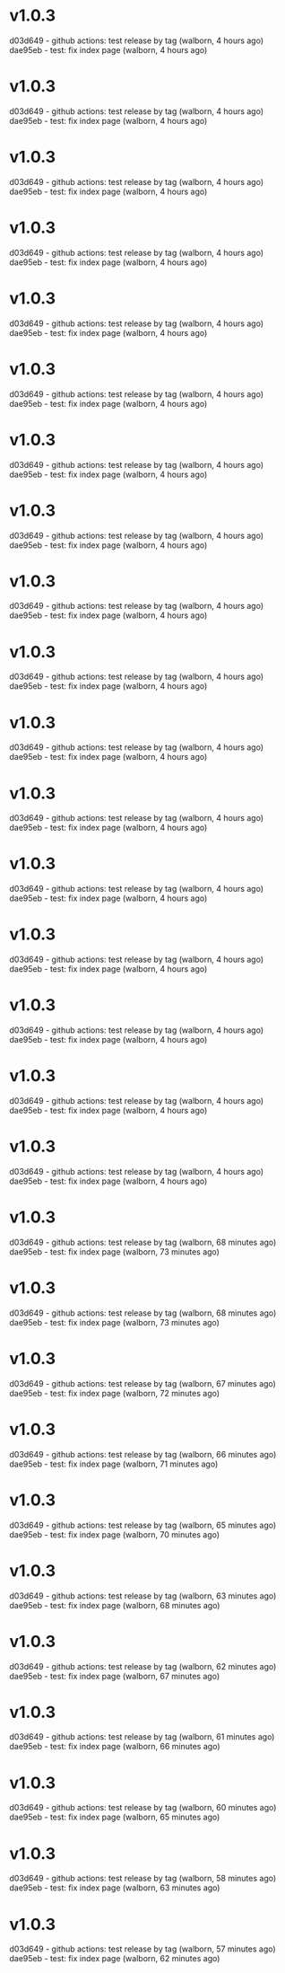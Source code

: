 # v1.0.3
d03d649 - github actions: test release by tag (walborn, 4 hours ago)
 dae95eb - test: fix index page (walborn, 4 hours ago)

# v1.0.3
d03d649 - github actions: test release by tag (walborn, 4 hours ago) dae95eb - test: fix index page (walborn, 4 hours ago)
# v1.0.3
d03d649 - github actions: test release by tag (walborn, 4 hours ago) dae95eb - test: fix index page (walborn, 4 hours ago)
# v1.0.3
d03d649 - github actions: test release by tag (walborn, 4 hours ago) dae95eb - test: fix index page (walborn, 4 hours ago)
# v1.0.3
d03d649 - github actions: test release by tag (walborn, 4 hours ago)
dae95eb - test: fix index page (walborn, 4 hours ago)
# v1.0.3
d03d649 - github actions: test release by tag (walborn, 4 hours ago)
dae95eb - test: fix index page (walborn, 4 hours ago)
# v1.0.3
d03d649 - github actions: test release by tag (walborn, 4 hours ago)
dae95eb - test: fix index page (walborn, 4 hours ago)
# v1.0.3
d03d649 - github actions: test release by tag (walborn, 4 hours ago)
dae95eb - test: fix index page (walborn, 4 hours ago)
# v1.0.3
d03d649 - github actions: test release by tag (walborn, 4 hours ago)
dae95eb - test: fix index page (walborn, 4 hours ago)
# v1.0.3
d03d649 - github actions: test release by tag (walborn, 4 hours ago)
dae95eb - test: fix index page (walborn, 4 hours ago)
# v1.0.3
d03d649 - github actions: test release by tag (walborn, 4 hours ago)
dae95eb - test: fix index page (walborn, 4 hours ago)
# v1.0.3
d03d649 - github actions: test release by tag (walborn, 4 hours ago)
dae95eb - test: fix index page (walborn, 4 hours ago)
# v1.0.3
d03d649 - github actions: test release by tag (walborn, 4 hours ago)
dae95eb - test: fix index page (walborn, 4 hours ago)
# v1.0.3
d03d649 - github actions: test release by tag (walborn, 4 hours ago)
dae95eb - test: fix index page (walborn, 4 hours ago)
# v1.0.3
d03d649 - github actions: test release by tag (walborn, 4 hours ago)
dae95eb - test: fix index page (walborn, 4 hours ago)
# v1.0.3
d03d649 - github actions: test release by tag (walborn, 4 hours ago)
dae95eb - test: fix index page (walborn, 4 hours ago)
# v1.0.3
d03d649 - github actions: test release by tag (walborn, 4 hours ago)
dae95eb - test: fix index page (walborn, 4 hours ago)
# v1.0.3
d03d649 - github actions: test release by tag (walborn, 68 minutes ago)
dae95eb - test: fix index page (walborn, 73 minutes ago)
# v1.0.3
d03d649 - github actions: test release by tag (walborn, 68 minutes ago)
dae95eb - test: fix index page (walborn, 73 minutes ago)
# v1.0.3
d03d649 - github actions: test release by tag (walborn, 67 minutes ago)
dae95eb - test: fix index page (walborn, 72 minutes ago)
# v1.0.3
d03d649 - github actions: test release by tag (walborn, 66 minutes ago)
dae95eb - test: fix index page (walborn, 71 minutes ago)
# v1.0.3
d03d649 - github actions: test release by tag (walborn, 65 minutes ago)
dae95eb - test: fix index page (walborn, 70 minutes ago)
# v1.0.3
d03d649 - github actions: test release by tag (walborn, 63 minutes ago)
dae95eb - test: fix index page (walborn, 68 minutes ago)
# v1.0.3
d03d649 - github actions: test release by tag (walborn, 62 minutes ago)
dae95eb - test: fix index page (walborn, 67 minutes ago)
# v1.0.3
d03d649 - github actions: test release by tag (walborn, 61 minutes ago)
dae95eb - test: fix index page (walborn, 66 minutes ago)
# v1.0.3
d03d649 - github actions: test release by tag (walborn, 60 minutes ago)
dae95eb - test: fix index page (walborn, 65 minutes ago)
# v1.0.3
d03d649 - github actions: test release by tag (walborn, 58 minutes ago)
dae95eb - test: fix index page (walborn, 63 minutes ago)
# v1.0.3
d03d649 - github actions: test release by tag (walborn, 57 minutes ago)
dae95eb - test: fix index page (walborn, 62 minutes ago)
